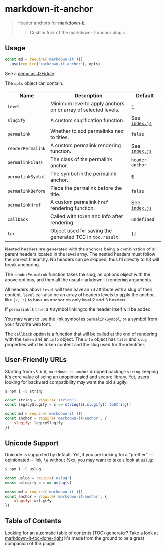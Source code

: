 # markdown-it-anchor

> Header anchors for [markdown-it].
>> Custom fork of the markdown-it-anchor plugin.

[markdown-it]: https://github.com/markdown-it/markdown-it

## Usage

```js
const md = require('markdown-it')()
  .use(require('markdown-it-anchor'), opts)
```

See a [demo as JSFiddle](https://jsfiddle.net/9ukc8dy6/).

The `opts` object can contain:

Name              | Description                                                    | Default
------------------|----------------------------------------------------------------|-----------------------------------
`level`           | Minimum level to apply anchors on or array of selected levels. | 1
`slugify`         | A custom slugification function.                               | See [`index.js`](index.js)
`permalink`       | Whether to add permalinks next to titles.                      | `false`
`renderPermalink` | A custom permalink rendering function.                         | See [`index.js`](index.js)
`permalinkClass`  | The class of the permalink anchor.                             | `header-anchor`
`permalinkSymbol` | The symbol in the permalink anchor.                            | `¶`
`permalinkBefore` | Place the permalink before the title.                          | `false`
`permalinkHref`   | A custom permalink `href` rendering function.                  | See [`index.js`](index.js)
`callback`        | Called with token and info after rendering.                    | `undefined`
`toc`             | Object used for saving the generated TOC in `toc.result`.      | `{}`

[slugify]: http://stringjs.com/#methods/slugify

Nested headers are generated with the anchors being a combination of all parent headers located in the level array.
The nested headers must follow the correct hierarchy. No headers can be skipped, thus h1 directly to h3 will break anchoring.

The `renderPermalink` function takes the slug, an options object with
the above options, and then all the usual markdown-it rendering
arguments.

All headers above `level` will then have an `id` attribute with a slug
of their content. `level` can also be an array of headers levels to
apply the anchor, like `[2, 3]` to have an anchor on only level 2 and
3 headers.

If `permalink` is `true`, a `¶` symbol linking to the header itself will
be added.

You may want to use the [link symbol](http://graphemica.com/🔗) as
`permalinkSymbol`, or a symbol from your favorite web font.

The `callback` option is a function that will be called at the end of
rendering with the `token` and an `info` object.  The `info` object has
`title` and `slug` properties with the token content and the slug used
for the identifier.

## User-Friendly URLs

Starting from `v5.0.0`, `markdown-it-anchor` dropped package `string`
keeping it's core value of being an unopinionated and secure library. Yet,
users looking for backward compatibility may want the old slugify:

```sh
$ npm i -S string
```

```js
const string = require('string')
const legacySlugify = s => string(s).slugify().toString()

const md = require('markdown-it')()
const anchor = require('markdown-it-anchor', {
	slugify: legacySlugify
})
```

## Unicode Support

Unicode is supported by default. Yet, if you are looking for a "prettier"
--opinionated-- link, _i.e_ without %xx, you may want to take a look at `uslug`:

```sh
$ npm i -S uslug
```

```js
const uslug = require('uslug')
const uslugify = s => uslug(s)

const md = require('markdown-it')()
const anchor = require('markdown-it-anchor', {
	slugify: uslugify
})
```

## Table of Contents

Looking for an automatic table of contents (TOC) generator? Take a look at
[markdown-it-toc-done-right](https://www.npmjs.com/package/markdown-it-toc-done-right) it's
made from the ground to be a great companion of this plugin.
